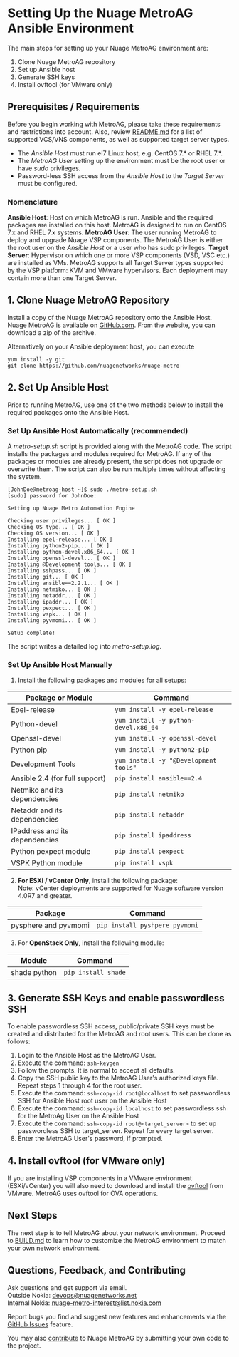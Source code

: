 # Setting Up the Nuage MetroAG Ansible Environment
The main steps for setting up your Nuage MetroAG environment are:
1. Clone Nuage MetroAG repository
2. Set up Ansible host
3. Generate SSH keys
4. Install ovftool (for VMware only)

## Prerequisites / Requirements
Before you begin working with MetroAG, please take these requirements and restrictions into account. Also, review [README.md](/README.md) for a list of supported VCS/VNS components, as well as supported target server types.
* The *Ansible Host* must run el7 Linux host, e.g. CentOS 7.\* or RHEL 7.\*.
* The *MetroAG User* setting up the environment must be the root user or have *sudo* privileges.
* Password-less SSH access from the *Ansible Host* to the *Target Server* must be configured.
### Nomenclature
**Ansible Host**: Host on which MetroAG is run. Ansible and the required packages are installed on this host. MetroAG is designed to run on CentOS 7.x and RHEL 7.x systems.
**MetroAG User**: The user running MetroAG to deploy and upgrade Nuage VSP components. The MetroAG User is either the root user on the *Ansible Host* or a user who has sudo privileges.
**Target Server**: Hypervisor on which one or more VSP components (VSD, VSC etc.) are installed as VMs. MetroAG supports all Target Server types supported by the VSP platform: KVM and VMware hypervisors. Each deployment may contain more than one Target Server.

## 1. Clone Nuage MetroAG Repository
Install a copy of the Nuage MetroAG repository onto the Ansible Host. Nuage MetroAG is available on [GitHub.com](https://github.com/nuagenetworks/nuage-metro). From the website, you can download a zip of the archive.

Alternatively on your Ansible deployment host, you can execute
```
yum install -y git
git clone https://github.com/nuagenetworks/nuage-metro
```
## 2. Set Up Ansible Host
Prior to running MetroAG, use one of the two methods below to install the required packages onto the Ansible Host.

### Set Up Ansible Host Automatically (recommended)
A *metro-setup.sh* script is provided along with the MetroAG code. The script installs the packages and modules required for MetroAG. If any of the packages or modules are already present, the script does not upgrade or overwrite them. The script can also be run multiple times without affecting the system.
```
[JohnDoe@metroag-host ~]$ sudo ./metro-setup.sh
[sudo] password for JohnDoe:

Setting up Nuage Metro Automation Engine

Checking user privileges... [ OK ]
Checking OS type... [ OK ]
Checking OS version... [ OK ]
Installing epel-release... [ OK ]
Installing python2-pip... [ OK ]
Installing python-devel.x86_64... [ OK ]
Installing openssl-devel... [ OK ]
Installing @Development tools... [ OK ]
Installing sshpass... [ OK ]
Installing git... [ OK ]
Installing ansible==2.2.1... [ OK ]
Installing netmiko... [ OK ]
Installing netaddr... [ OK ]
Installing ipaddr... [ OK ]
Installing pexpect... [ OK ]
Installing vspk... [ OK ]
Installing pyvmomi... [ OK ]

Setup complete!
```
The script writes a detailed log into *metro-setup.log*.

### Set Up Ansible Host Manually
1. Install the following packages and modules for all setups:

**Package or Module** | **Command**
------- | --------
Epel-release | `yum install -y epel-release`
Python-devel | `yum install -y python-devel.x86_64`
Openssl-devel | `yum install -y openssl-devel`
Python pip | `yum install -y python2-pip `
Development Tools | `yum install -y "@Development tools"`
Ansible 2.4 (for full support) | `pip install ansible==2.4`
Netmiko and its dependencies | `pip install netmiko`
Netaddr and its dependencies | `pip install netaddr`
IPaddress and its dependencies | `pip install ipaddress`
Python pexpect module | `pip install pexpect`
VSPK Python module | `pip install vspk`

2. **For ESXi / vCenter Only**, install the following package:  
 Note: vCenter deployments are supported for Nuage software version 4.0R7 and greater.

 **Package** | **Command**
 -----| ------
 pysphere and pyvmomi | `pip install pyshpere pyvmomi`


3. For **OpenStack Only**, install the following module:

  **Module** | **Command**
 -----| ------
 shade python | `pip install shade`

## 3. Generate SSH Keys and enable passwordless SSH
 To enable passwordless SSH access, public/private SSH keys must be created and distributed for the MetroAG and root users. This can be done as follows:
 1. Login to the Ansible Host as the MetroAG User.
 2. Execute the command: `ssh-keygen`
 3. Follow the prompts. It is normal to accept all defaults.
 4. Copy the SSH public key to the MetroAG User's authorized keys file.  
 Repeat steps 1 through 4 for the root user.
 5. Execute the command: `ssh-copy-id root@localhost` to set passwordless SSH for Ansible Host root user on the Ansible Host
 6. Execute the command: `ssh-copy-id localhost` to set passwordless ssh for the MetroAg User on the Ansible Host
 7. Execute the command: `ssh-copy-id root@<target_server>` to set up passwordless SSH to target_server. Repeat for every target server.
 8. Enter the MetroAG User's password, if prompted.

## 4. Install ovftool (for VMware only)
 If you are installing VSP components in a VMware environment (ESXi/vCenter) you will also need to download and install the [ovftool](https://www.vmware.com/support/developer/ovf/) from VMware. MetroAG uses ovftool for OVA operations.

## Next Steps
The next step is to tell MetroAG about your network environment. Proceed to [BUILD.md](BUILD.md) to learn how to customize the MetroAG environment to match your own network environment.

## Questions, Feedback, and Contributing
Ask questions and get support via email.  
  Outside Nokia: [devops@nuagenetworks.net](mailto:deveops@nuagenetworks.net "send email to nuage-metro project")  
  Internal Nokia: [nuage-metro-interest@list.nokia.com](mailto:nuage-metro-interest@list.nokia.com "send email to nuage-metro project")

Report bugs you find and suggest new features and enhancements via the [GitHub Issues](https://github.com/nuagenetworks/nuage-metro/issues "nuage-metro issues") feature.

You may also [contribute](CONTRIBUTING.MD) to Nuage MetroAG by submitting your own code to the project.

